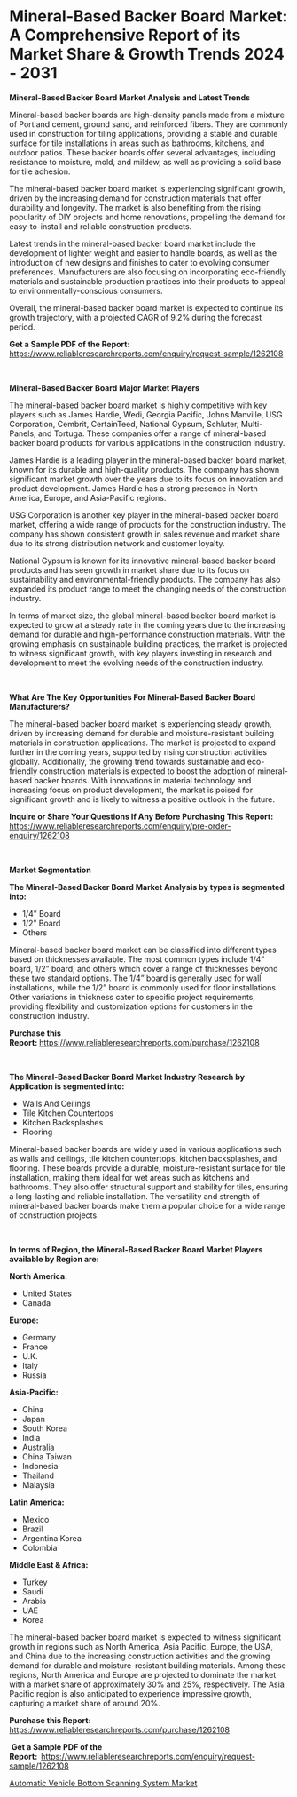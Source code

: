 <p><h1>Mineral-Based Backer Board Market: A Comprehensive Report of its Market Share & Growth Trends 2024 - 2031</h1></p><p><strong>Mineral-Based Backer Board Market Analysis and Latest Trends</strong></p>
<p><p>Mineral-based backer boards are high-density panels made from a mixture of Portland cement, ground sand, and reinforced fibers. They are commonly used in construction for tiling applications, providing a stable and durable surface for tile installations in areas such as bathrooms, kitchens, and outdoor patios. These backer boards offer several advantages, including resistance to moisture, mold, and mildew, as well as providing a solid base for tile adhesion.</p><p>The mineral-based backer board market is experiencing significant growth, driven by the increasing demand for construction materials that offer durability and longevity. The market is also benefiting from the rising popularity of DIY projects and home renovations, propelling the demand for easy-to-install and reliable construction products.</p><p>Latest trends in the mineral-based backer board market include the development of lighter weight and easier to handle boards, as well as the introduction of new designs and finishes to cater to evolving consumer preferences. Manufacturers are also focusing on incorporating eco-friendly materials and sustainable production practices into their products to appeal to environmentally-conscious consumers.</p><p>Overall, the mineral-based backer board market is expected to continue its growth trajectory, with a projected CAGR of 9.2% during the forecast period.</p></p>
<p><strong>Get a Sample PDF of the Report:&nbsp;</strong> <a href="https://www.reliableresearchreports.com/enquiry/request-sample/1262108">https://www.reliableresearchreports.com/enquiry/request-sample/1262108</a></p>
<p>&nbsp;</p>
<p><strong>Mineral-Based Backer Board Major Market Players</strong></p>
<p><p>The mineral-based backer board market is highly competitive with key players such as James Hardie, Wedi, Georgia Pacific, Johns Manville, USG Corporation, Cembrit, CertainTeed, National Gypsum, Schluter, Multi-Panels, and Tortuga. These companies offer a range of mineral-based backer board products for various applications in the construction industry.</p><p>James Hardie is a leading player in the mineral-based backer board market, known for its durable and high-quality products. The company has shown significant market growth over the years due to its focus on innovation and product development. James Hardie has a strong presence in North America, Europe, and Asia-Pacific regions.</p><p>USG Corporation is another key player in the mineral-based backer board market, offering a wide range of products for the construction industry. The company has shown consistent growth in sales revenue and market share due to its strong distribution network and customer loyalty.</p><p>National Gypsum is known for its innovative mineral-based backer board products and has seen growth in market share due to its focus on sustainability and environmental-friendly products. The company has also expanded its product range to meet the changing needs of the construction industry.</p><p>In terms of market size, the global mineral-based backer board market is expected to grow at a steady rate in the coming years due to the increasing demand for durable and high-performance construction materials. With the growing emphasis on sustainable building practices, the market is projected to witness significant growth, with key players investing in research and development to meet the evolving needs of the construction industry.</p></p>
<p>&nbsp;</p>
<p><strong>What Are The Key Opportunities For Mineral-Based Backer Board Manufacturers?</strong></p>
<p><p>The mineral-based backer board market is experiencing steady growth, driven by increasing demand for durable and moisture-resistant building materials in construction applications. The market is projected to expand further in the coming years, supported by rising construction activities globally. Additionally, the growing trend towards sustainable and eco-friendly construction materials is expected to boost the adoption of mineral-based backer boards. With innovations in material technology and increasing focus on product development, the market is poised for significant growth and is likely to witness a positive outlook in the future.</p></p>
<p><strong>Inquire or Share Your Questions If Any Before Purchasing This Report:</strong> <a href="https://www.reliableresearchreports.com/enquiry/pre-order-enquiry/1262108">https://www.reliableresearchreports.com/enquiry/pre-order-enquiry/1262108</a></p>
<p>&nbsp;</p>
<p><strong>Market Segmentation</strong></p>
<p><strong>The Mineral-Based Backer Board Market Analysis by types is segmented into:</strong></p>
<p><ul><li>1/4” Board</li><li>1/2” Board</li><li>Others</li></ul></p>
<p><p>Mineral-based backer board market can be classified into different types based on thicknesses available. The most common types include 1/4” board, 1/2” board, and others which cover a range of thicknesses beyond these two standard options. The 1/4” board is generally used for wall installations, while the 1/2” board is commonly used for floor installations. Other variations in thickness cater to specific project requirements, providing flexibility and customization options for customers in the construction industry.</p></p>
<p><strong>Purchase this Report:&nbsp;</strong><a href="https://www.reliableresearchreports.com/purchase/1262108">https://www.reliableresearchreports.com/purchase/1262108</a></p>
<p>&nbsp;</p>
<p><strong>The Mineral-Based Backer Board Market Industry Research by Application is segmented into:</strong></p>
<p><ul><li>Walls And Ceilings</li><li>Tile Kitchen Countertops</li><li>Kitchen Backsplashes</li><li>Flooring</li></ul></p>
<p><p>Mineral-based backer boards are widely used in various applications such as walls and ceilings, tile kitchen countertops, kitchen backsplashes, and flooring. These boards provide a durable, moisture-resistant surface for tile installation, making them ideal for wet areas such as kitchens and bathrooms. They also offer structural support and stability for tiles, ensuring a long-lasting and reliable installation. The versatility and strength of mineral-based backer boards make them a popular choice for a wide range of construction projects.</p></p>
<p>&nbsp;</p>
<p><strong>In terms of Region, the Mineral-Based Backer Board Market Players available by Region are:</strong></p>
<p>
    <p> <strong> North America: </strong>
        <ul>
            <li>United States</li>
            <li>Canada</li>
        </ul>
        </p> 
    <p> <strong> Europe: </strong>
        <ul>
            <li>Germany</li>
            <li>France</li>
            <li>U.K.</li>
            <li>Italy</li>
            <li>Russia</li>
        </ul>
        </p> 
    <p> <strong> Asia-Pacific: </strong>
        <ul>
            <li>China</li>
            <li>Japan</li>
            <li>South Korea</li>
            <li>India</li>
            <li>Australia</li>
            <li>China Taiwan</li>
            <li>Indonesia</li>
            <li>Thailand</li>
            <li>Malaysia</li>
        </ul>
        </p> 
    <p> <strong> Latin America: </strong>
        <ul>
            <li>Mexico</li>
            <li>Brazil</li>
            <li>Argentina Korea</li>
            <li>Colombia</li>
        </ul>
        </p> 
    <p> <strong> Middle East & Africa: </strong>
        <ul>
            <li>Turkey</li>
            <li>Saudi</li>
            <li>Arabia</li>
            <li>UAE</li>
            <li>Korea</li>
        </ul>
    </p>
    </p>
<p><p>The mineral-based backer board market is expected to witness significant growth in regions such as North America, Asia Pacific, Europe, the USA, and China due to the increasing construction activities and the growing demand for durable and moisture-resistant building materials. Among these regions, North America and Europe are projected to dominate the market with a market share of approximately 30% and 25%, respectively. The Asia Pacific region is also anticipated to experience impressive growth, capturing a market share of around 20%.</p></p>
<p><strong>Purchase this Report: </strong><a href="https://www.reliableresearchreports.com/purchase/1262108">https://www.reliableresearchreports.com/purchase/1262108</a></p>
<p>&nbsp;<strong>Get a Sample PDF of the Report:&nbsp;&nbsp;</strong><a href="https://www.reliableresearchreports.com/enquiry/request-sample/1262108">https://www.reliableresearchreports.com/enquiry/request-sample/1262108</a></p>
<p><strong></strong></p>
<p><p><a href="https://meowing-canidae-761.notion.site/Automatic-Vehicle-Bottom-Scanning-System-Market-Size-Market-Trends-and-Growth-Outlook-forecasted-f-9d2bdd3de8bd496a8abd4c98cc278642">Automatic Vehicle Bottom Scanning System Market</a></p></p>